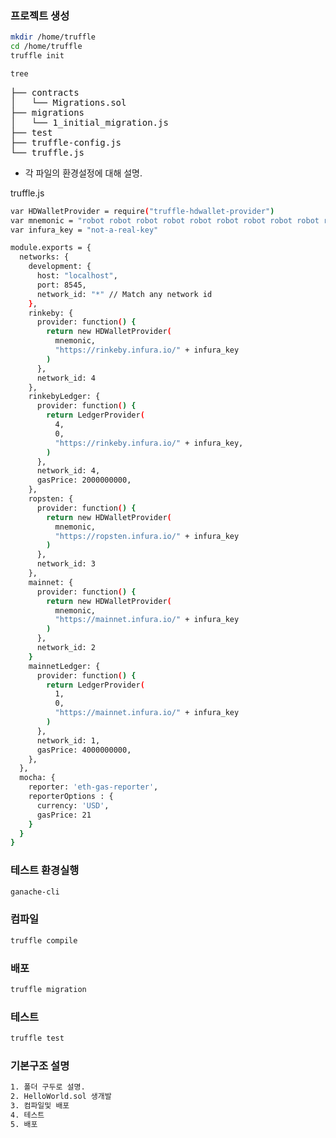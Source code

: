 ### 프로젝트 생성
```bash
mkdir /home/truffle
cd /home/truffle
truffle init
```

```bash
tree
```

<pre>
├── contracts
│   └── Migrations.sol
├── migrations
│   └── 1_initial_migration.js
├── test
├── truffle-config.js
└── truffle.js
</pre>
* 각 파일의 환경설정에 대해 설명.

truffle.js 
```bash
var HDWalletProvider = require("truffle-hdwallet-provider")
var mnemonic = "robot robot robot robot robot robot robot robot robot robot robot robot"
var infura_key = "not-a-real-key"

module.exports = {
  networks: {
    development: {
      host: "localhost",
      port: 8545,
      network_id: "*" // Match any network id
    },
    rinkeby: {
      provider: function() {
        return new HDWalletProvider(
          mnemonic,
          "https://rinkeby.infura.io/" + infura_key
        )
      },
      network_id: 4
    },
    rinkebyLedger: {
      provider: function() {
        return LedgerProvider(
          4, 
          0,
          "https://rinkeby.infura.io/" + infura_key,
        )
      },
      network_id: 4,
      gasPrice: 2000000000,
    },
    ropsten: {
      provider: function() {
        return new HDWalletProvider(
          mnemonic,
          "https://ropsten.infura.io/" + infura_key
        )
      },
      network_id: 3
    },
    mainnet: {
      provider: function() {
        return new HDWalletProvider(
          mnemonic,
          "https://mainnet.infura.io/" + infura_key
        )
      },
      network_id: 2
    }
    mainnetLedger: {
      provider: function() {
        return LedgerProvider(
          1, 
          0,
          "https://mainnet.infura.io/" + infura_key
        )
      },
      network_id: 1,
      gasPrice: 4000000000,
    },
  },
  mocha: {
    reporter: 'eth-gas-reporter',
    reporterOptions : {
      currency: 'USD',
      gasPrice: 21
    }
  }
}
```

### 테스트 환경실행
```bash
ganache-cli
```

### 컴파일
```bash
truffle compile
```

### 배포
```bash
truffle migration
```

### 테스트
```bash
truffle test
```


### 기본구조 설명
```bash
1. 폴더 구두로 설명.
2. HelloWorld.sol 생개발
3. 컴파일및 배포
4. 테스트
5. 배포
```
